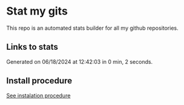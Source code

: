 # Stat my gits

This repo is an automated stats builder for all my github repositories.

## Links to stats


Generated on 06/18/2024 at 12:42:03 in 0 min, 2 seconds.

## Install procedure

[See instalation procedure](./src/install.md)
